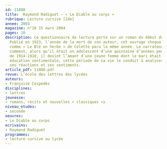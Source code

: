 ```yaml
---
id: 11880
title:  Raymond Radiguet – « Le Diable au corps » 
rubrique: Lecture cursive [2de]
annee: 2003
magazine: n°10 15 mars 2004
pages: 10
description: Ce questionnaire de lecture porte sur un roman du début du XXe siècle.
  Publié en 1923, l’année de la mort de son auteur, cet ouvrage choqua l’opinion,
  comme « Le Blé en herbe » de Colette paru la même année. Le narrateur y raconte
  comment, alors qu’il était un adolescent d’une quinzaine d’années pendant la guerre
  de 1914-1918, il devint l’amant d’une jeune femme dont le mari était au front. Véritable
  éducation sentimentale, cette période de sa vie le conduit à analyser ses goûts,
  ses réactions et ses sentiments.
article_pdf: 11880.pdf
revue: L’école des lettres des lycées
auteurs:
- Françoise Cespédès
disciplines:
- lettres
jeunesse:
- romans, récits et nouvelles « classiques »s
niveau_etudes:
- seconde
oeuvres:
- Le Diable au corps
ecrivains:
- Raymond Radiguet
programmes:
- lecture cursive au lycée
---
```

